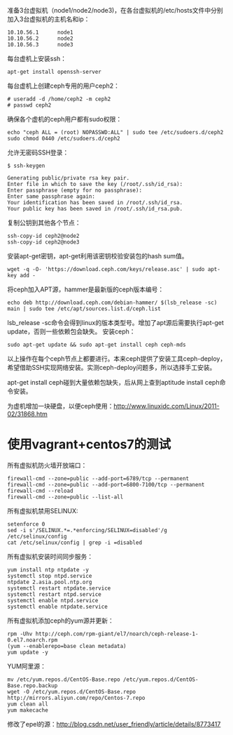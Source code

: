 准备3台虚拟机（node1/node2/node3)，在各台虚拟机的/etc/hosts文件中分别加入3台虚拟机的主机名和ip：
```
10.10.56.1      node1
10.10.56.2      node2
10.10.56.3      node3
```
每台虚机上安装ssh：
```
apt-get install openssh-server
```
每台虚机上创建ceph专用的用户ceph2：
```
# useradd -d /home/ceph2 -m ceph2
# passwd ceph2
```
确保各个虚机的ceph用户都有sudo权限：
```
echo "ceph ALL = (root) NOPASSWD:ALL" | sudo tee /etc/sudoers.d/ceph2
sudo chmod 0440 /etc/sudoers.d/ceph2
```
允许无密码SSH登录：
```
$ ssh-keygen

Generating public/private rsa key pair.
Enter file in which to save the key (/root/.ssh/id_rsa):
Enter passphrase (empty for no passphrase):
Enter same passphrase again:
Your identification has been saved in /root/.ssh/id_rsa.
Your public key has been saved in /root/.ssh/id_rsa.pub.
```
复制公钥到其他各个节点：
```
ssh-copy-id ceph2@node2
ssh-copy-id ceph2@node3
```

安装apt-get密钥，apt-get利用该密钥校验安装包的hash sum值。
```
wget -q -O- 'https://download.ceph.com/keys/release.asc' | sudo apt-key add -
```
将ceph加入APT源，hammer是最新版的ceph版本编号：
```
echo deb http://download.ceph.com/debian-hammer/ $(lsb_release -sc) main | sudo tee /etc/apt/sources.list.d/ceph.list
```
lsb_release -sc命令会得到linux的版本类型号。增加了apt源后需要执行apt-get update，否则一些依赖包会缺失。
安装ceph：
```
sudo apt-get update && sudo apt-get install ceph ceph-mds
```
以上操作在每个ceph节点上都要进行。本来ceph提供了安装工具ceph-deploy，希望借助SSH实现网络安装。实测ceph-deploy问题多，所以选择手工安装。

apt-get install ceph碰到大量依赖包缺失，后从网上查到aptitude install ceph命令安装。

为虚机增加一块硬盘，以便ceph使用：http://www.linuxidc.com/Linux/2011-02/31868.htm

# 使用vagrant+centos7的测试

所有虚拟机防火墙开放端口：
```
firewall-cmd --zone=public --add-port=6789/tcp --permanent
firewall-cmd --zone=public --add-port=6800-7100/tcp --permanent
firewall-cmd --reload
firewall-cmd --zone=public --list-all
```
所有虚拟机禁用SELINUX:
```
setenforce 0
sed -i s'/SELINUX.*=.*enforcing/SELINUX=disabled'/g /etc/selinux/config
cat /etc/selinux/config | grep -i =disabled
```
所有虚拟机安装时间同步服务：
```
yum install ntp ntpdate -y
systemctl stop ntpd.service
ntpdate 2.asia.pool.ntp.org
systemctl restart ntpdate.service
systemctl restart ntpd.service
systemctl enable ntpd.service
systemctl enable ntpdate.service
```
所有虚拟机添加ceph的yum源并更新：
```
rpm -Uhv http://ceph.com/rpm-giant/el7/noarch/ceph-release-1-0.el7.noarch.rpm
(yum --enablerepo=base clean metadata)
yum update -y
```

YUM阿里源：
```
mv /etc/yum.repos.d/CentOS-Base.repo /etc/yum.repos.d/CentOS-Base.repo.backup
wget -O /etc/yum.repos.d/CentOS-Base.repo http://mirrors.aliyun.com/repo/Centos-7.repo
yum clean all
yum makecache
```
修改了epel的源：http://blog.csdn.net/user_friendly/article/details/8773417